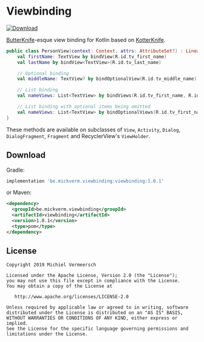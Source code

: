 Viewbinding
===========
[ ![Download](https://api.bintray.com/packages/mickverm/maven/Viewbinding/images/download.svg) ](https://bintray.com/mickverm/maven/Viewbinding/_latestVersion)

[ButterKnife][1]-esque view binding for Kotlin based on [KotterKnife][2].

```kotlin
public class PersonView(context: Context, attrs: AttributeSet?) : LinearLayout(context, attrs){
    val firstName: TextView by bindView(R.id.tv_first_name)
    val lastName by bindView<TextView>(R.id.tv_last_name)

    // Optional binding
    val middleName: TextView? by bindOptionalView(R.id.tv_middle_name)

    // List binding
    val nameViews: List<TextView> by bindViews(R.id.tv_first_name, R.id.tv_last_name)

    // List binding with optional items being omitted
    val nameViews: List<TextView> by bindOptionalViews(R.id.tv_first_name, R.id.tv_middle_name, R.id.tv_last_name)
}
```

These methods are available on subclasses of `View`, `Activity`, `Dialog`, `DialogFragment`, `Fragment` and RecyclerView's `ViewHolder`.

Download
--------

Gradle:
````groovy
implementation 'be.mickverm.viewbinding:viewbinding:1.0.1'
````

or Maven:
````xml
<dependency>
  <groupId>be.mickverm.viewbinding</groupId>
  <artifactId>viewbinding</artifactId>
  <version>1.0.1</version>
  <type>pom</type>
</dependency>
````

License
-------

    Copyright 2019 Michiel Vermeersch

    Licensed under the Apache License, Version 2.0 (the "License");
    you may not use this file except in compliance with the License.
    You may obtain a copy of the License at

       http://www.apache.org/licenses/LICENSE-2.0

    Unless required by applicable law or agreed to in writing, software
    distributed under the License is distributed on an "AS IS" BASIS,
    WITHOUT WARRANTIES OR CONDITIONS OF ANY KIND, either express or implied.
    See the License for the specific language governing permissions and
    limitations under the License.


[1]: https://jakewharton.github.io/butterknife
[2]: https://github.com/JakeWharton/kotterknife
